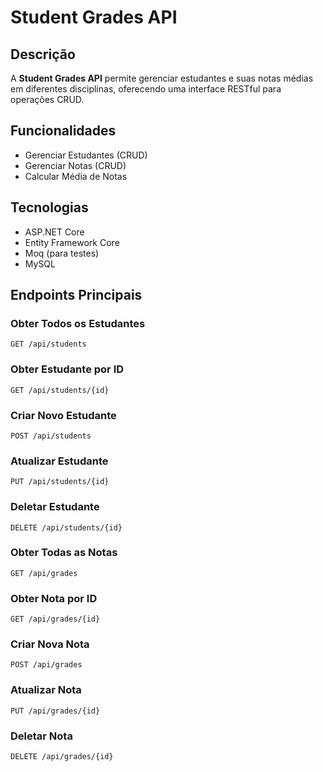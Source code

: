 # Student Grades API

## Descrição
A **Student Grades API** permite gerenciar estudantes e suas notas médias em diferentes disciplinas, oferecendo uma interface RESTful para operações CRUD.

## Funcionalidades
- Gerenciar Estudantes (CRUD)
- Gerenciar Notas (CRUD)
- Calcular Média de Notas

## Tecnologias
- ASP.NET Core
- Entity Framework Core
- Moq (para testes)
- MySQL

## Endpoints Principais

### Obter Todos os Estudantes
`GET /api/students`

### Obter Estudante por ID
`GET /api/students/{id}`

### Criar Novo Estudante
`POST /api/students`

### Atualizar Estudante
`PUT /api/students/{id}`

### Deletar Estudante
`DELETE /api/students/{id}`


### Obter Todas as Notas
`GET /api/grades`

### Obter Nota por ID
`GET /api/grades/{id}`

### Criar Nova Nota
`POST /api/grades`

### Atualizar Nota
`PUT /api/grades/{id}`

### Deletar Nota
`DELETE /api/grades/{id}`

